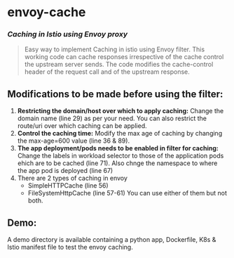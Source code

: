 # envoy-cache

### _Caching in Istio using Envoy proxy_

> Easy way to implement Caching in istio using Envoy filter. This working code can cache responses irrespective of the cache control the upstream server sends. 
> The code modifies the cache-control header of the request call and of the upstream response.

## Modifications to be made before using the filter:

1. **Restricting the domain/host over which to apply caching:** Change the domain name (line 29) as per your need. You can also restrict the route/uri over which caching can be applied.
2. **Control the caching time:** Modify the max age of caching by changing the max-age=600 value (line 36 & 89).
3. **The app deployment/pods needs to be enabled in filter for caching:** Change the labels in workload selector to those of the application pods ehich are to be cached (line 71). Also chnge the namespace to where the app pod is deployed (line 67)   
4. There are 2 types of caching in envoy
    * SimpleHTTPCache (line 56)
    * FileSystemHttpCache (line 57-61)
    You can use either of them but not both.

## Demo:

A demo directory is available containing a python app, Dockerfile, K8s & Istio manifest file to test the envoy caching.
